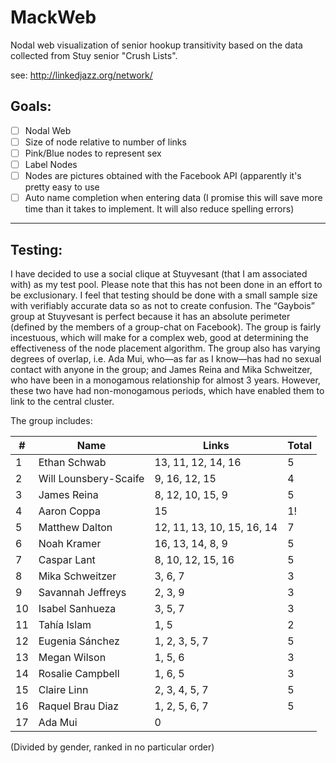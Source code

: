 MackWeb
=======

Nodal web visualization of senior hookup transitivity based on the data collected from Stuy senior "Crush Lists".

see: http://linkedjazz.org/network/

## Goals: 

- [ ] Nodal Web
- [ ] Size of node relative to number of links
- [ ] Pink/Blue nodes to represent sex
- [ ] Label Nodes
- [ ] Nodes are pictures obtained with the Facebook API (apparently it's pretty easy to use
- [ ] Auto name completion when entering data (I promise this will save more time than it takes to implement. It will also reduce spelling errors)

-------------------------------
## Testing:

I have decided to use a social clique at Stuyvesant (that I am associated with) as my test pool. Please note that this has not been done in an effort to be exclusionary. I feel that testing should be done with a small sample size with verifiably accurate data so as not to create confusion. The “Gaybois” group at Stuyvesant is perfect because it has an absolute perimeter (defined by the members of a group-chat on Facebook).  The group is fairly incestuous, which will make for a complex web, good at determining the effectiveness of the node placement algorithm. The group also has varying degrees of overlap, i.e. Ada Mui, who—as far as I know—has had no sexual contact with anyone in the group; and James Reina and Mika Schweitzer, who have been in a monogamous relationship for almost 3 years. However, these two have had non-monogamous periods, which have enabled them to link to the central cluster.
 
The group includes:

| # | Name | Links | Total
----|------|-------|------
1  |Ethan Schwab | 13, 11, 12, 14, 16 | 5
2  |Will Lounsbery-Scaife | 9, 16, 12, 15 | 4
3  |James Reina | 8, 12, 10, 15, 9 | 5
4  |Aaron Coppa | 15 | 1!
5  |Matthew Dalton| 12, 11, 13, 10, 15, 16, 14 | 7
6  |Noah Kramer| 16, 13, 14, 8, 9 | 5
7  |Caspar Lant | 8, 10, 12, 15, 16 | 5
8  |Mika Schweitzer| 3, 6, 7 | 3
9  |Savannah Jeffreys| 2, 3, 9 | 3 
10 |Isabel Sanhueza| 3, 5, 7 | 3
11 |Tahía Islam| 1, 5 | 2
12 |Eugenia Sánchez| 1, 2, 3, 5, 7 | 5
13 |Megan Wilson| 1, 5, 6 | 3 
14 |Rosalie Campbell| 1, 6, 5 | 3
15 |Claire Linn| 2, 3, 4, 5, 7 | 5
16 |Raquel Brau Diaz| 1, 2, 5, 6, 7 | 5 
17 |Ada Mui| 0
(Divided by gender, ranked in no particular order)


